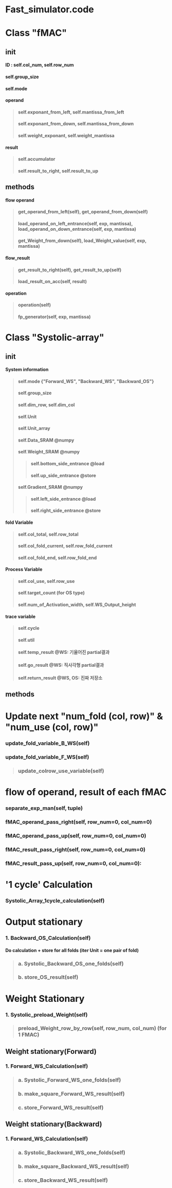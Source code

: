 Fast_simulator.code
====================
Class "fMAC"
======================
init
----
#### ID : self.col_num, self.row_num
#### self.group_size
#### self.mode
#### operand
>#### self.exponant_from_left, self.mantissa_from_left
>#### self.exponant_from_down, self.mantissa_from_down
>#### self.weight_exponant, self.weight_mantissa
#### result
>#### self.accumulator
>#### self.result_to_right, self.result_to_up

methods
-------
#### flow operand
>#### get_operand_from_left(self), get_operand_from_down(self)
>#### load_operand_on_left_entrance(self, exp, mantissa), load_operand_on_down_entrance(self, exp, mantissa)
>#### get_Weight_from_down(self), load_Weight_value(self, exp, mantissa)
#### flow_result
>#### get_result_to_right(self), get_result_to_up(self)
>#### load_result_on_acc(self, result)
#### operation
>#### operation(self)
>#### fp_generator(self, exp, mantissa) $$$$
Class "Systolic-array"
======================
init
----
#### System information
>#### self.mode         {"Forward_WS", "Backward_WS", "Backward_OS"}
>#### self.group_size
>#### self.dim_row, self.dim_col
>#### self.Unit
>#### self.Unit_array
>#### self.Data_SRAM      @numpy
>#### self.Weight_SRAM    @numpy
>>#### self.bottom_side_entrance @load
>>#### self.up_side_entrance     @store
>#### self.Gradient_SRAM  @numpy
>>#### self.left_side_entrance   @load
>>#### self.right_side_entrance  @store
#### fold Variable
>#### self.col_total,        self.row_total
>#### self.col_fold_current, self.row_fold_current
>#### self.col_fold_end,     self.row_fold_end
#### Process Variable
>#### self.col_use, self.row_use
>#### self.target_count (for OS type)
>#### self.num_of_Activation_width, self.WS_Output_height
#### trace variable
>#### self.cycle
>#### self.util
>#### self.temp_result    @WS: 기울어진 partial결과
>#### self.go_result      @WS: 직사각형 partial결과
>#### self.return_result  @WS, OS: 진짜 저장소
        
methods
-------
# Update next "num_fold (col, row)" & "num_use (col, row)"
### update_fold_variable_B_WS(self)
### update_fold_variable_F_WS(self)
> ### update_colrow_use_variable(self)

# flow of operand, result of each fMAC
### separate_exp_man(self, tuple)
### fMAC_operand_pass_right(self, row_num=0, col_num=0)
### fMAC_operand_pass_up(self, row_num=0, col_num=0)
### fMAC_result_pass_right(self, row_num=0, col_num=0)
### fMAC_result_pass_up(self, row_num=0, col_num=0):

# '1 cycle' Calculation
### Systolic_Array_1cycle_calculation(self)

# Output stationary
### 1. Backward_OS_Calculation(self)
#### Do calculation + store for all folds (iter Unit = one pair of fold)
> ### a. Systolic_Backward_OS_one_folds(self)
> ### b. store_OS_result(self)

# Weight Stationary
### 1. Systolic_preload_Weight(self)
> ### preload_Weight_row_by_row(self, row_num, col_num) (for 1 FMAC)

## Weight stationary(Forward)
### 1. Forward_WS_Calculation(self)
> ### a. Systolic_Forward_WS_one_folds(self)
> ### b. make_square_Forward_WS_result(self)
> ### c. store_Forward_WS_result(self)


## Weight stationary(Backward)
### 1. Forward_WS_Calculation(self)
> ### a. Systolic_Backward_WS_one_folds(self)
> ### b. make_square_Backward_WS_result(self)
> ### c. store_Backward_WS_result(self)

